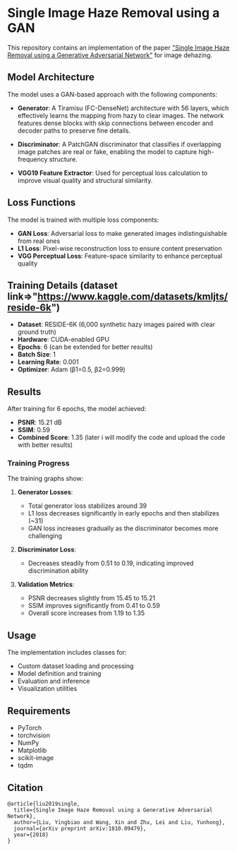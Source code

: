 # Single Image Haze Removal using a GAN

This repository contains an implementation of the paper ["Single Image Haze Removal using a Generative Adversarial Network"](https://arxiv.org/abs/1810.09479) for image dehazing.

## Model Architecture

The model uses a GAN-based approach with the following components:

- **Generator**: A Tiramisu (FC-DenseNet) architecture with 56 layers, which effectively learns the mapping from hazy to clear images. The network features dense blocks with skip connections between encoder and decoder paths to preserve fine details.

- **Discriminator**: A PatchGAN discriminator that classifies if overlapping image patches are real or fake, enabling the model to capture high-frequency structure.

- **VGG19 Feature Extractor**: Used for perceptual loss calculation to improve visual quality and structural similarity.

## Loss Functions

The model is trained with multiple loss components:

- **GAN Loss**: Adversarial loss to make generated images indistinguishable from real ones
- **L1 Loss**: Pixel-wise reconstruction loss to ensure content preservation
- **VGG Perceptual Loss**: Feature-space similarity to enhance perceptual quality

## Training Details (dataset link=>"https://www.kaggle.com/datasets/kmljts/reside-6k")

- **Dataset**: RESIDE-6K (6,000 synthetic hazy images paired with clear ground truth)
- **Hardware**: CUDA-enabled GPU
- **Epochs**: 6 (can be extended for better results)
- **Batch Size**: 1
- **Learning Rate**: 0.001
- **Optimizer**: Adam (β1=0.5, β2=0.999)

## Results

After training for 6 epochs, the model achieved:

- **PSNR**: 15.21 dB
- **SSIM**: 0.59
- **Combined Score**: 1.35
  (later i will modify the code and upload the code with better results)
### Training Progress

The training graphs show:

1. **Generator Losses**: 
   - Total generator loss stabilizes around 39
   - L1 loss decreases significantly in early epochs and then stabilizes (~31)
   - GAN loss increases gradually as the discriminator becomes more challenging

2. **Discriminator Loss**: 
   - Decreases steadily from 0.51 to 0.19, indicating improved discrimination ability

3. **Validation Metrics**:
   - PSNR decreases slightly from 15.45 to 15.21
   - SSIM improves significantly from 0.41 to 0.59
   - Overall score increases from 1.19 to 1.35

## Usage

The implementation includes classes for:
- Custom dataset loading and processing
- Model definition and training
- Evaluation and inference
- Visualization utilities

## Requirements

- PyTorch
- torchvision
- NumPy
- Matplotlib
- scikit-image
- tqdm

## Citation

```
@article{liu2019single,
  title={Single Image Haze Removal using a Generative Adversarial Network},
  author={Liu, Yingbiao and Wang, Xin and Zhu, Lei and Liu, Yunhong},
  journal={arXiv preprint arXiv:1810.09479},
  year={2018}
}
```
